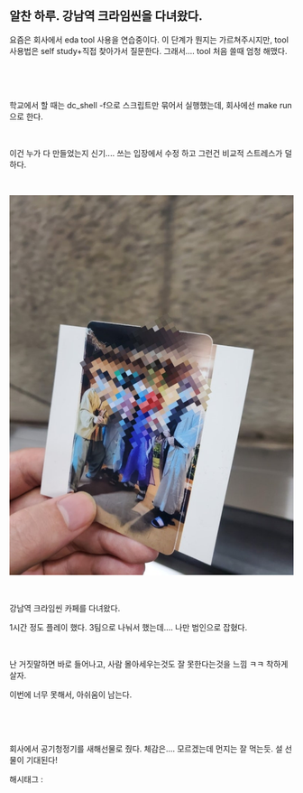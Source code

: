 ## 알찬 하루. 강남역 크라임씬을 다녀왔다.

요즘은 회사에서 eda tool 사용을 연습중이다. 이 단계가 뭔지는 가르쳐주시지만, tool 사용법은 self study+직접 찾아가서 질문한다. 그래서.... tool 처음 쓸때 엄청 해맸다.

​

​

학교에서 할 때는 dc_shell -f으로 스크립트만 묶어서 실행했는데, 회사에선 make run으로 한다.

​

이건 누가 다 만들었는지 신기.... 쓰는 입장에서 수정 하고 그런건 비교적 스트레스가 덜하다.

​

![0](./asset/0.png)

​

강남역 크라임씬 카페를 다녀왔다.

1시간 정도 플레이 했다. 3팀으로 나눠서 했는데.... 나만 범인으로 잡혔다.

​

난 거짓말하면 바로 들어나고, 사람 몰아세우는것도 잘 못한다는것을 느낌 ㅋㅋ 착하게 살자.

이번에 너무 못해서, 아쉬움이 남는다.

​

​

회사에서 공기청정기를 새해선물로 줬다. 체감은.... 모르겠는데 먼지는 잘 먹는듯. 설 선물이 기대된다!

 해시태그 : 